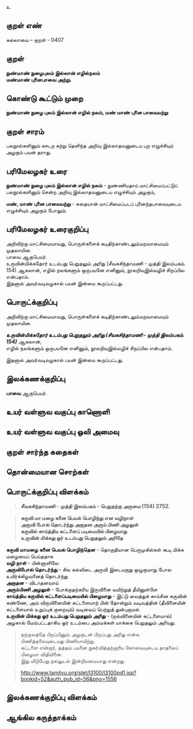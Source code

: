உ

## குறள் எண் 

கல்லாமை – குறள் - 0407  

## குறள் 

**நுண்மாண் நுழைபுலம் இல்லான் எழில்நலம்   
மண்மாண் புனைபாவை அற்று.**

## கொண்டு கூட்டும் முறை

**நுண்மாண் நுழை புலம் இல்லான் எழில் நலம், மண் மாண் புனை பாவையற்று**

## குறள் சாரம் 

பலநூல்களினும் கசடற கற்று தெளிந்த அறிவு இல்லாதவனுடைய புற எழுச்சியும் அழகும் பயன் தராது.  

## பரிமேலழகர் உரை

**நுண்மாண் நுழை புலம் இல்லான் எழில் நலம்** - நுண்ணியதாய் மாட்சிமைப்பட்டுப் பலநூல்களினும் சென்ற அறிவு இல்லாதவனுடைய எழுச்சியும் அழகும்,  

**மண், மாண் புனை பாவையற்று** - சுதையான் மாட்சிமைப்படப் புனைந்தபாவையுடைய எழுச்சியும் அழகும் போலும்.  

## பரிமேலழகர் உரைகுறிப்பு   

அறிவிற்கு மாட்சிமையாவது, பொருள்களைக் கடிதிற்காண்டலும்மறவாமையும் முதலாயின.  
பாவை ஆகுபெயர்.  
உருவின்மிக்கதோர் உடம்பது பெறுதலும் அரிது (சீவகசிந்தாமணி - முத்தி இலம்பகம். 154) ஆகலான், எழில் நலங்களும் ஒருபயனே எனினும், நூலறிவுஇல்வழிச் சிறப்பில என்பதாம்.    
இதனால் அவர்வடிவழகால் பயன் இன்மை கூறப்பட்டது.  

## பொருட்க்குறிப்பு 

அறிவிற்கு மாட்சிமையாவது, பொருள்களைக் கடிதிற்காண்டலும்மறவாமையும் முதலாயின.  
  
_**உருவின்மிக்கதோர் உடம்பது பெறுதலும் அரிது (சீவகசிந்தாமணி - முத்தி இலம்பகம். 154)**_ ஆகலான்,  
எழில் நலங்களும் ஒருபயனே எனினும், நூலறிவுஇல்வழிச் சிறப்பில என்பதாம்.  

இதனால் அவர்வடிவழகால் பயன் இன்மை கூறப்பட்டது.    

## இலக்கணக்குறிப்பு  

**பாவை** ஆகுபெயர்.  

## உயர் வள்ளுவ வகுப்பு காணொளி


## உயர் வள்ளுவ வகுப்பு ஒலி அமைவு 

 
## குறள் சார்ந்த கதைகள் 


## தொன்மையான சொற்கள்


## பொருட்க்குறிப்பு விளக்கம்

>**சீவகசிந்தாமணி - முத்தி இலம்பகம் - பெறுதற்கு அருமை (154) 2752.**  

>**கருவி மா மழை கனை பெயல் பொழிந்து என வழிநாள்  
>அருவி போல் தொடர்ந்து அறாதன அரும் பிணி அழலுள்  
>கருவில் காய்த்திய கட்டளைப் படிமையில் பிழையாது  
>உருவின் மிக்கது ஓர் உடம்பது பெறுதலும் அரிதே**  

**கருவி மாமழை கனை பெயல் பொழிந்தென** - தொகுதியான பெருமுகில்கள் கூடி மிக்க மழையைப் பெய்ததாக  
**வழி நாள்** - பின்னாளிலே  
**அருவிபோல் தொடர்ந்து** - சில கல்லிடை அருவி இடையறாது ஒழுகுமாறு போல உயிர்க்கிழவனைத் தொடர்ந்து   
**அறாதன** - விடாதனவாய்  
**அரும்பிணி அழலுள்** - போக்குதற்கரிய இருவினை வயிற்றுத் தீயினுள்ளே  
**காய்த்திய கருவில் கட்டளைப்படிமையில் பிழையாது** - இட்டு வைத்துக் காய்சின கருவின் கண்ணே, அவ் விருவினையின் கட்டளையாற் பின் தோன்றும் வடிவத்தின் (தீவினையின் கட்டளையால் உறுப்புக் குறையும்) வடிவைப் பெற்றுத் துன்புறாமல்   
**உருவின் மிக்கது ஓர் உடம்பது பெறுதலும் அரிது** - (நல்வினையின் கட்டளையால்) அழகால் மேம்பட்டதாகிய ஓர் உடம்பை அம்மக்கள் யாக்கை பெறுதலும் அரியது.  


>நற்குலத்தே பிறப்பினும் அழகுடன் பிறப்பது அரிது என்க.  
>பிணித்தலையுடையது பிணியாயிற்று.   
>கட்டளை என்றார், தத்தம் பயனை நுகர்வித்தற்குரிய கோவையுடைய தாதலைப் பிழையா விதியினை.  
>இது வீடுபேறு நல்லுடல் இன்றியமையாது என்றது.  

>http://www.tamilvu.org/slet/l3100/l3100pd1.jsp?bookid=52&auth_pub_id=56&pno=1556

## இலக்கணக்குறிப்பு விளக்கம்


## ஆங்கில கருத்தாக்கம் 


